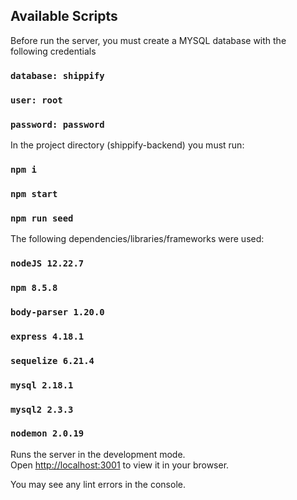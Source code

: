 ## Available Scripts

Before run the server, you must create a MYSQL database with the following credentials
### `database: shippify`
### `user: root`
### `password: password`

In the project directory (shippify-backend) you must run:
### `npm i`
### `npm start`
### `npm run seed`

The following dependencies/libraries/frameworks were used:
### `nodeJS 12.22.7`
### `npm 8.5.8`
### `body-parser 1.20.0`
### `express 4.18.1`
### `sequelize 6.21.4`
### `mysql 2.18.1`
### `mysql2 2.3.3`
### `nodemon 2.0.19`


Runs the server in the development mode.\
Open [http://localhost:3001](http://localhost:3001/api) to view it in your browser.

You may see any lint errors in the console.

